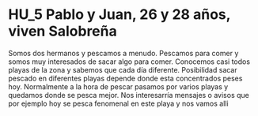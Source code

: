 # HU_5 Pablo y Juan, 26 y 28 años, viven Salobreña
Somos dos hermanos y pescamos a menudo. Pescamos para comer y somos muy interesados de sacar algo para comer. Conocemos casi todos playas de la zona y sabemos que cada día diferente. Posibilidad sacar pescado en diferentes playas depende donde esta concentrados peses hoy. Normalmente a la hora de pescar pasamos por varios playas y quedamos donde se pesca mejor. Nos interesarría mensajes o avisos que por ejemplo hoy se pesca fenomenal en este playa y nos vamos alli
